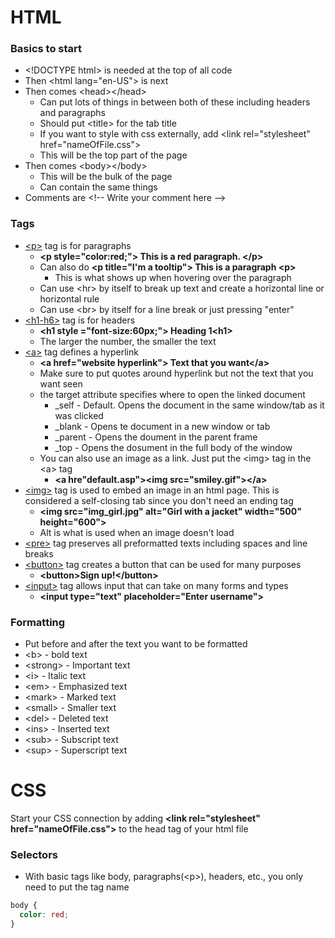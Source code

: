 # HTML

### Basics to start

- \<!DOCTYPE html> is needed at the top of all code
- Then \<html lang="en-US"> is next
- Then comes \<head><\/head>
  - Can put lots of things in between both of these including headers and paragraphs
  - Should put \<title> for the tab title
  - If you want to style with css externally, add \<link rel="stylesheet" href="nameOfFile.css">
  - This will be the top part of the page
- Then comes \<body><\/body>
  - This will be the bulk of the page
  - Can contain the same things
- Comments are \<!-- Write your comment here -->

### Tags

- [\<p>](https://www.w3schools.com/tags/tag_p.asp) tag is for paragraphs
  - **\<p style="color:red;"> This is a red paragraph. \</p>**
  - Can also do **\<p title="I'm a tooltip"> This is a paragraph \<p>**
    - This is what shows up when hovering over the paragraph
  - Can use \<hr> by itself to break up text and create a horizontal line or horizontal rule
  - Can use \<br> by itself for a line break or just pressing "enter"
- [\<h1-h6>](https://www.w3schools.com/tags/tag_hn.asp) tag is for headers
  - **\<h1 style ="font-size:60px;"> Heading 1\<h1>**
  - The larger the number, the smaller the text
- [\<a>](https://www.w3schools.com/tags/tag_a.asp) tag defines a hyperlink 
  - **\<a href="website hyperlink"> Text that you want<\/a>**
  - Make sure to put quotes around hyperlink but not the text that you want seen
  - the target attribute specifies where to open the linked document
    - \_self - Default. Opens the document in the same window/tab as it was clicked
    - \_blank - Opens te document in a new window or tab
    - \_parent - Opens the doument in the parent frame
    - \_top - Opens the dosument in the full body of the window
  - You can also use an image as a link. Just put the \<img> tag in the \<a> tag
    - **\<a hre"default.asp">\<img src="smiley.gif">\</a>**
- [\<img>](https://www.w3schools.com/tags/tag_img.asp) tag is used to embed an image in an html page. This is considered a self-closing tab since you don't need an ending tag
  - **\<img src="img_girl.jpg" alt="Girl with a jacket" width="500" height="600">**
  - Alt is what is used when an image doesn't load
- [\<pre>](https://www.w3schools.com/tags/tag_pre.asp) tag preserves all preformatted texts including spaces and line breaks
- [\<button>](https://www.w3schools.com/tags/tag_button.asp) tag creates a button that can be used for many purposes
  - **\<button>Sign up!\</button>**
- [\<input>](https://www.w3schools.com/tags/tag_input.asp) tag allows input that can take on many forms and types
  - **\<input type="text" placeholder="Enter username">**

 ### Formatting

- Put before and after the text you want to be formatted
- \<b> - bold text
- \<strong> - Important text
- \<i> - Italic text
- \<em> - Emphasized text
- \<mark> - Marked text
- \<small> - Smaller text
- \<del> - Deleted text
- \<ins> - Inserted text
- \<sub> - Subscript text
- \<sup> - Superscript text


# CSS

Start your CSS connection by adding **\<link rel="stylesheet" href="nameOfFile.css">** to the head tag of your html file

### Selectors

- With basic tags like body, paragraphs(\<p>), headers, etc., you only need to put the tag name
```css
body {
  color: red;
}
```


